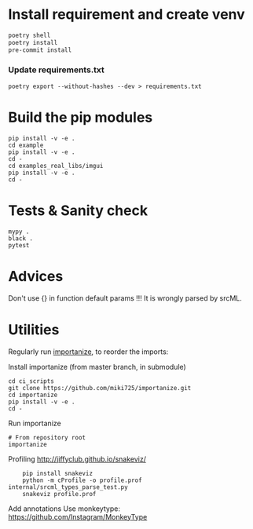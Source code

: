 # Install requirement and create venv

````bash
poetry shell
poetry install
pre-commit install
````

### Update requirements.txt

````
poetry export --without-hashes --dev > requirements.txt
````


# Build the pip modules

````
pip install -v -e .
cd example
pip install -v -e .
cd -
cd examples_real_libs/imgui
pip install -v -e .
cd -
````

# Tests & Sanity check
````
mypy .
black .
pytest
````

# Advices

Don't use {} in function default params !!! It is wrongly parsed by srcML.

# Utilities
Regularly run [importanize](https://github.com/miki725/importanize), to reorder the imports:

Install importanize (from master branch, in submodule)
````
cd ci_scripts
git clone https://github.com/miki725/importanize.git
cd importanize
pip install -v -e .
cd -
````

Run importanize
````
# From repository root
importanize
````

Profiling
    http://jiffyclub.github.io/snakeviz/

        pip install snakeviz
        python -m cProfile -o profile.prof internal/srcml_types_parse_test.py
        snakeviz profile.prof


Add annotations
    Use monkeytype: https://github.com/Instagram/MonkeyType
